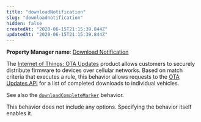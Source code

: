 ```yaml
---
title: "downloadNotification"
slug: "downloadnotification"
hidden: false
createdAt: "2020-06-15T21:15:39.844Z"
updatedAt: "2020-06-15T21:15:39.844Z"
---
```

__Property Manager name__: [Download Notification](https://control.akamai.com/wh/CUSTOMER/AKAMAI/en-US/WEBHELP/property-manager/property-manager-help/csh_lookup.html?id=PM_0037)

The [Internet of Things: OTA Updates](https://learn.akamai.com/en-us/webhelp/iot/internet-of-things-over-the-air-user-guide/) product allows customers to securely distribute firmware to devices over cellular networks. Based on match criteria that executes a rule, this behavior allows requests to the [OTA Updates API](https://developer.akamai.com/api/web_performance/iot_ota_updates/v1.html) for a list of completed downloads to individual vehicles.

See also the [`downloadCompleteMarker`](#downloadcompletemarker) behavior.

This behavior does not include any options. Specifying the behavior itself enables it.

</div>

<div class="feature" data-feature="downstreamCache" markdown="1">
